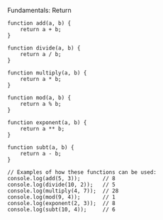 Fundamentals: Return

    function add(a, b) {
        return a + b;
    }
    
    function divide(a, b) {
        return a / b;
    }
    
    function multiply(a, b) {
        return a * b;
    }
    
    function mod(a, b) {
        return a % b;
    }
    
    function exponent(a, b) {
        return a ** b;
    }
    
    function subt(a, b) {
        return a - b;
    }
    
    // Examples of how these functions can be used:
    console.log(add(5, 3));       // 8
    console.log(divide(10, 2));   // 5
    console.log(multiply(4, 7));  // 28
    console.log(mod(9, 4));       // 1
    console.log(exponent(2, 3));  // 8
    console.log(subt(10, 4));     // 6
